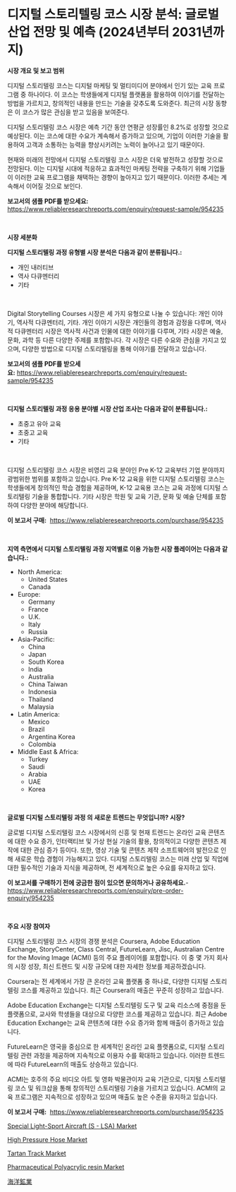 <p><h1>디지털 스토리텔링 코스 시장 분석: 글로벌 산업 전망 및 예측 (2024년부터 2031년까지)</h1></p><p><strong>시장 개요 및 보고 범위</strong></p>
<p><p>디지털 스토리텔링 코스는 디지털 마케팅 및 멀티미디어 분야에서 인기 있는 교육 프로그램 중 하나이다. 이 코스는 학생들에게 디지털 플랫폼을 활용하여 이야기를 전달하는 방법을 가르치고, 창의적인 내용을 만드는 기술을 갖추도록 도와준다. 최근의 시장 동향은 이 코스가 많은 관심을 받고 있음을 보여준다. </p><p>디지털 스토리텔링 코스 시장은 예측 기간 동안 연평균 성장률인 8.2%로 성장할 것으로 예상된다. 이는 코스에 대한 수요가 계속해서 증가하고 있으며, 기업이 이러한 기술을 활용하여 고객과 소통하는 능력을 향상시키려는 노력이 늘어나고 있기 때문이다. </p><p>현재와 미래의 전망에서 디지털 스토리텔링 코스 시장은 더욱 발전하고 성장할 것으로 전망된다. 이는 디지털 시대에 적응하고 효과적인 마케팅 전략을 구축하기 위해 기업들이 이러한 교육 프로그램을 채택하는 경향이 높아지고 있기 때문이다. 이러한 추세는 계속해서 이어질 것으로 보인다.</p></p>
<p><strong>보고서의 샘플 PDF를 받으세요:</strong> <a href="https://www.reliableresearchreports.com/enquiry/request-sample/954235">https://www.reliableresearchreports.com/enquiry/request-sample/954235</a></p>
<p>&nbsp;</p>
<p><strong>시장 세분화</strong></p>
<p><strong>디지털 스토리텔링 과정 유형별 시장 분석은 다음과 같이 분류됩니다.:</strong></p>
<p><ul><li>개인 내러티브</li><li>역사 다큐멘터리</li><li>기타</li></ul></p>
<p>&nbsp;</p>
<p><p>Digital Storytelling Courses 시장은 세 가지 유형으로 나눌 수 있습니다: 개인 이야기, 역사적 다큐멘터리, 기타. 개인 이야기 시장은 개인들의 경험과 감정을 다루며, 역사적 다큐멘터리 시장은 역사적 사건과 인물에 대한 이야기를 다루며, 기타 시장은 예술, 문화, 과학 등 다른 다양한 주제를 포함합니다. 각 시장은 다른 수요와 관심을 가지고 있으며, 다양한 방법으로 디지털 스토리텔링을 통해 이야기를 전달하고 있습니다.</p></p>
<p><strong>보고서의 샘플 PDF를 받으세요:</strong>&nbsp;<a href="https://www.reliableresearchreports.com/enquiry/request-sample/954235">https://www.reliableresearchreports.com/enquiry/request-sample/954235</a></p>
<p>&nbsp;</p>
<p><strong> 디지털 스토리텔링 과정 응용 분야별 시장 산업 조사는 다음과 같이 분류됩니다.:</strong></p>
<p><ul><li>초중고 유아 교육</li><li>초중고 교육</li><li>기타</li></ul></p>
<p>&nbsp;</p>
<p><p>디지털 스토리텔링 코스 시장은 비영리 교육 분야인 Pre K-12 교육부터 기업 분야까지 광범위한 범위를 포함하고 있습니다. Pre K-12 교육을 위한 디지털 스토리텔링 코스는 학생들에게 창의적인 학습 경험을 제공하며, K-12 교육용 코스는 교육 과정에 디지털 스토리텔링 기술을 통합합니다. 기타 시장은 학원 및 교육 기관, 문화 및 예술 단체를 포함하여 다양한 분야에 해당합니다.</p></p>
<p><strong>이 보고서 구매:</strong>&nbsp; <a href="https://www.reliableresearchreports.com/purchase/954235">https://www.reliableresearchreports.com/purchase/954235</a></p>
<p>&nbsp;</p>
<p><strong>지역 측면에서 디지털 스토리텔링 과정 지역별로 이용 가능한 시장 플레이어는 다음과 같습니다.:</strong></p>
<p><ul>
    <li>
        North America:
        <ul>
            <li>United States</li>
            <li>Canada</li>
        </ul>
    </li>
    <li>
        Europe:
        <ul>
            <li>Germany</li>
            <li>France</li>
            <li>U.K.</li>
            <li>Italy</li>
            <li>Russia</li>
        </ul>
    </li>
    <li>
        Asia-Pacific:
        <ul>
            <li>China</li>
            <li>Japan</li>
            <li>South Korea</li>
            <li>India</li>
            <li>Australia</li>
            <li>China Taiwan</li>
            <li>Indonesia</li>
            <li>Thailand</li>
            <li>Malaysia</li>
        </ul>
    </li>
    <li>
        Latin America:
        <ul>
            <li>Mexico</li>
            <li>Brazil</li>
            <li>Argentina Korea</li>
            <li>Colombia</li>
        </ul>
    </li>
    <li>
        Middle East & Africa:
        <ul>
            <li>Turkey</li>
            <li>Saudi</li>
            <li>Arabia</li>
            <li>UAE</li>
            <li>Korea</li>
        </ul>
    </li>
    </ul></p>
<p>&nbsp;</p>
<p><strong>글로벌 디지털 스토리텔링 과정 의 새로운 트렌드는 무엇입니까? 시장?</strong></p>
<p><p>글로벌 디지털 스토리텔링 코스 시장에서의 신흥 및 현재 트렌드는 온라인 교육 콘텐츠에 대한 수요 증가, 인터랙티브 및 가상 현실 기술의 활용, 창의적이고 다양한 콘텐츠 제작에 대한 관심 증가 등이다. 또한, 영상 기술 및 콘텐츠 제작 소프트웨어의 발전으로 인해 새로운 학습 경험이 가능해지고 있다. 디지털 스토리텔링 코스는 미래 산업 및 직업에 대한 필수적인 기술과 지식을 제공하며, 전 세계적으로 높은 수요를 유지하고 있다.</p></p>
<p><strong>이 보고서를 구매하기 전에 궁금한 점이 있으면 문의하거나 공유하세요.</strong>- <a href="https://www.reliableresearchreports.com/enquiry/pre-order-enquiry/954235">https://www.reliableresearchreports.com/enquiry/pre-order-enquiry/954235</a></p>
<p>&nbsp;</p>
<p><strong>주요 시장 참여자</strong></p>
<p><p>디지털 스토리텔링 코스 시장의 경쟁 분석은 Coursera, Adobe Education Exchange, StoryCenter, Class Central, FutureLearn, Jisc, Australian Centre for the Moving Image (ACMI) 등의 주요 플레이어를 포함합니다. 이 중 몇 가지 회사의 시장 성장, 최신 트렌드 및 시장 규모에 대한 자세한 정보를 제공하겠습니다.</p><p>Coursera는 전 세계에서 가장 큰 온라인 교육 플랫폼 중 하나로, 다양한 디지털 스토리텔링 코스를 제공하고 있습니다. 최근 Coursera의 매출은 꾸준히 성장하고 있습니다.</p><p>Adobe Education Exchange는 디지털 스토리텔링 도구 및 교육 리소스에 중점을 둔 플랫폼으로, 교사와 학생들을 대상으로 다양한 코스를 제공하고 있습니다. 최근 Adobe Education Exchange는 교육 콘텐츠에 대한 수요 증가와 함께 매출이 증가하고 있습니다.</p><p>FutureLearn은 영국을 중심으로 한 세계적인 온라인 교육 플랫폼으로, 디지털 스토리텔링 관련 과정을 제공하며 지속적으로 이용자 수를 확대하고 있습니다. 이러한 트렌드에 따라 FutureLearn의 매출도 상승하고 있습니다.</p><p>ACMI는 호주의 주요 비디오 아트 및 영화 박물관이자 교육 기관으로, 디지털 스토리텔링 코스 및 워크샵을 통해 창의적인 스토리텔링 기술을 가르치고 있습니다. ACMI의 교육 프로그램은 지속적으로 성장하고 있으며 매출도 높은 수준을 유지하고 있습니다.</p></p>
<p><strong>이 보고서 구매:</strong>&nbsp;&nbsp;<a href="https://www.reliableresearchreports.com/purchase/954235">https://www.reliableresearchreports.com/purchase/954235</a></p>
<p><p><a href="https://github.com/joannesouthgate/Market-Research-Report-List-2/blob/main/special-light-sport-aircraft-s-lsa-market.md">Special Light-Sport Aircraft (S - LSA) Market</a></p><p><a href="https://view.publitas.com/reportprime-1/high-pressure-hose-market-centers-on-aspects-such-as-market-growth-market-share-market-opportunity-and-projected-forecasts-spanning-from-2024-to-2031/">High Pressure Hose Market</a></p><p><a href="https://view.publitas.com/reportprime-1/tartan-track-market-size-evaluating-its-market-trends-growth-and-projections-2024-2031/">Tartan Track Market</a></p><p><a href="https://github.com/sofayahoo2023/Market-Research-Report-List-3/blob/main/pharmaceutical-polyacrylic-resin-market.md">Pharmaceutical Polyacrylic resin Market</a></p><p><a href="https://github.com/vhemk0794148/Market-Research-Report-List-1/blob/main/4273811185203.md">海洋鉱業</a></p></p>
